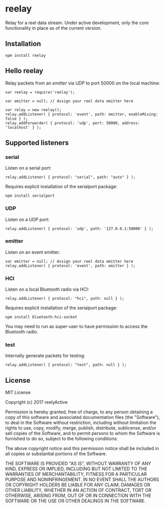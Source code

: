 reelay
======

Relay for a reel data stream.  Under active development, only the core functionality in place as of the current version.


Installation
------------

    npm install reelay


Hello reelay
------------

Relay packets from an _emitter_ via UDP to port 50000 on the local machine:

    var reelay = require('reelay');

    var emitter = null; // Assign your reel data emitter here

    var relay = new reelay();
    relay.addListener( { protocol: 'event', path: emitter, enableMixing: false } );
    relay.addForwarder( { protocol: 'udp', port: 50000, address: 'localhost' } );


Supported listeners
-------------------

### serial

Listen on a serial port:

    relay.addListener( { protocol: "serial", path: "auto" } );

Requires explicit installation of the serialport package:

    npm install serialport

### UDP

Listen on a UDP port:

    relay.addListener( { protocol: 'udp', path: '127.0.0.1:50000' } );

### emitter

Listen on an event emitter:

    var emitter = null; // Assign your reel data emitter here
    relay.addListener( { protocol: 'event', path: emitter } );

### HCI

Listen on a local Bluetooth radio via HCI:

    relay.addListener( { protocol: "hci", path: null } );

Requires explicit installation of the serialport package:

    npm install bluetooth-hci-socket

You may need to run as super-user to have permission to access the Bluetooth radio.

### test

Internally generate packets for testing:

    relay.addListener( { protocol: "test", path: null } );


License
-------

MIT License

Copyright (c) 2017 reelyActive

Permission is hereby granted, free of charge, to any person obtaining a copy of this software and associated documentation files (the "Software"), to deal in the Software without restriction, including without limitation the rights to use, copy, modify, merge, publish, distribute, sublicense, and/or sell copies of the Software, and to permit persons to whom the Software is furnished to do so, subject to the following conditions:

The above copyright notice and this permission notice shall be included in all copies or substantial portions of the Software.

THE SOFTWARE IS PROVIDED "AS IS", WITHOUT WARRANTY OF ANY KIND, EXPRESS OR 
IMPLIED, INCLUDING BUT NOT LIMITED TO THE WARRANTIES OF MERCHANTABILITY, 
FITNESS FOR A PARTICULAR PURPOSE AND NONINFRINGEMENT. IN NO EVENT SHALL THE 
AUTHORS OR COPYRIGHT HOLDERS BE LIABLE FOR ANY CLAIM, DAMAGES OR OTHER 
LIABILITY, WHETHER IN AN ACTION OF CONTRACT, TORT OR OTHERWISE, ARISING FROM, 
OUT OF OR IN CONNECTION WITH THE SOFTWARE OR THE USE OR OTHER DEALINGS IN 
THE SOFTWARE.


